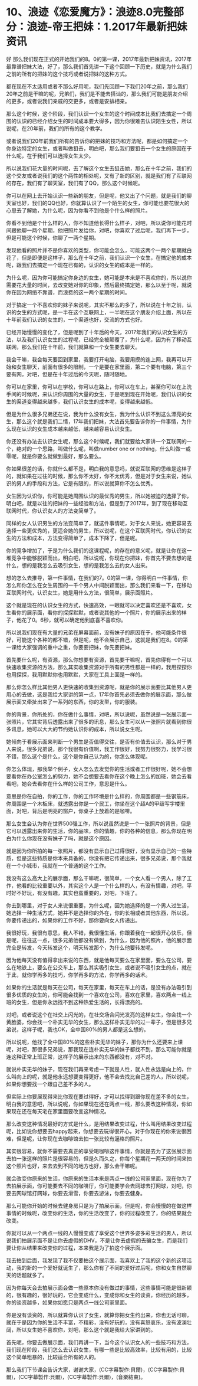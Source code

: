 # 10、浪迹《恋爱魔方》：浪迹8.0完整部分：浪迹-帝王把妹：1.2017年最新把妹资讯

好 那么我们现在正式的开始我们的8。0的第一课，2017年最新把妹资讯，2017年最靠谱把妹大法，好了，那么我们首先讲一下这个回顾一下历史，就是为什么我们之前的所有的把妹的这个技巧或者说把妹的这种方式。

都在现在不太适用或者不那么好用呢，我们先回顾一下我们20年之前，那么我们20年之前是干嘛的呢，兄弟们，我们是不能去搭讪的，那么我们可能是朋友介绍的更多，或者说我们亲戚的交更多，或者是安排相亲。

那么这个时候，这个阶段，我们认识一个女生的这个时间成本比我们去搞定一个周围的认识的已经介绍女生的时间成本要大得多，因为你很难去认识陌生女性，所以说呢，在20年前，我们的所有的这个教学。

或者说我们20年前我们所有的告诉你的把妹的技巧和方法呢，都是如何搞定一个你身边特定的女生，或者叫做狙击，明白吧，那么我们要狙击一个女生的原因在于什么呢，在于我们可以选择女生太少。

所以说我们花大量的时间呢，去了解这个女生去狙击她，那么在十年之前，我们的这个交友或者说我们的这个两性的相处呢，又有了新的区别，就是我们有了互联网的存在，我们有了聊天室，我们有了QQ，那么这个时候呢。

你可以在网上去开始认识一些新的朋友，但是呢，他又出了个问题，就是我们的聊天室也好，我们的QQ也好，你就算认识了一个陌生的女生，你可能也要花很大的心思去了解她，为什么呢，因为你看不到他是个什么样的照片。

你看不到他是个什么样的人，你不知道他长得什么样子，对吧，所以说你可能花时间跟他聊一两个星期，他把照片发给你，对吧，你喜欢了过后呢，我们再下一步，但是可能这个时候，你聊了一两个星期。

发现他看的照片并不是你喜欢的类型，你可能会怎么，可能这两个一两个星期就白花了，但是即便是这样子，那么在十年之前，我们认识一个女生，在搞定他的成本呢，跟我们去搞定一个现在已有的，认识的女生的成本是一样的。

为什么呢，因为你可能搞定你身边的女生，她可能是本来是不喜欢你的，所以说你需要花大量的时间，去改变她对你的印象，然后最终搞定她，那么以至于呢，就说你在因为网络不靠谱，而浪费的这一两个星期的时间。

对于搞定一个不喜欢你的妹子来说呢，其实不那么的多了，所以说在十年之前，认识的女生的方式呢，是一半在这个互联网上，一半呢在这个朋友介绍上面，所以在十年前我们认识的女生的，一个渠道也好，交流的方式也好。

已经开始慢慢的变化了，但是呢到了十年后的今天，2017年我们的认识女生的方法，以及我们认识女生的过程呢，已经完全被颠覆了，为什么呢，因为有了移动互联网，那么我们在十年前，我们就算和一个女生要去聊天。

我会干嘛，我会每天要回到家里，我要打开电脑，我要用摸的连上网，我再可以开始和女生聊天，前面有很多的限制，一个是要在家里面，第二个要有电脑，第三个要有网，对吧，但是在十年过后的今天呢，随时随地。

你可以在家里，你可以在学校，你可以在路上，你可以在车上，甚至你可以在上洗手间的时候呢，来认识你周围的大量的女生，于是呢到现在开始呢，我们认识的女生的渠道变得越来越多，我们认识女生的成本呢，变得越来越低。

但是为什么很多兄弟还在说，我为什么没有女生，我为什么认识不到这么漂亮的女生，那么这个就是我们二情，17年我们把妹，大法首先要告诉你的一件事情，为什么现在认识的女生成本越来越低，越来越容易认识女生。

你还没有办法去认识女生呢，那么这个时候呢，我们就要给大家讲一个互联网的一个，绝对的一个思路，叫做什么呢，叫做number one or nothing，什么叫做一或零呢，就是你要么就做到最好，那么要么。

你如果很差的话，你就什么都不是，明白我的意思吗，就说互联网的思维是这样子的，就如果在过往的时候，那么你不太好，你不太优秀，但是对于女生来说，她认识的男人的手段和方法，它是有限的，所以说就算你不怎么优秀。

女生因为认识你，你可能是她周围认识的最优秀的男生，所以她被迫的选择了你，明白吧，就是以往的把妹的一些经验和方法，但是到了2017年，到了现在移动互联网时代，你认识女人的方法变简单了。

同样的女人认识男生的方法变简单了，就这件事情呢，对于女人来说，她更容易去选择一些更优秀的，更适合她的男生，所以说呢，在这个互联网时代，你认识的女生的方法和成本，方法变得简单了，成本下降了，但是呢。

你的竞争增加了，于是为什么我们的这课程呢，的存在的意义呢，就是让你在这一堆竞争中能够脱颖而出，明白吧，所以说呢，你现在你把妹，你首先不要去想的是什么，想的是我怎么去吸引女生，想的是我怎么去约女人出来。

想的怎么去推导，第一件事情，在我们的7。0的第一课，你得明白一件事情，你怎么和你怎么在女生周围的一千个男人中间脱颖而出，那么我们来看一下，在移动互联网时代，认识女生，她是用什么方法，很简单，展示面照片。

这个就是现在的认识女生的方式，快速高效，一眼就可以决定喜欢还是不喜欢，女生看你的展示面，看你的探探默默，或者说其他的一个照片，你的展示出来的样子，他花了0。6秒，就可以确定他到底喜不喜欢你。

所以说我们现在有大量的兄弟在屏幕面前，没有妹子的原因在于，他可能条件很好，可能这个各种的都不错，但是呢，他不会展示自己，这就是我们在8。0的第一课给大家强调的重中之重，你要要把妹，你先要把妹。

首先要什么呢，有资源，那么你想要有资源，首先要干嘛呢，首先你得有一个可以快速收集资源的方法，那么其实收集资源对于所有的男性都是一样的，我用探探你也用探探，我用默默你也用默默，大家在工具上面是一样的。

那么你怎么样比其他男人更快速的收集到资源呢，就是你的展示面要比其他男人更用心的去做，这是我给大家讲的第一点，17年你首先必须去做你的展示面，那么做展示面又牵扯出来了一系列的东西，你的发型，你的服装。

你的背景，你所处的，你在做什么事情，对吧，所以说呢，虽然说是一张展示面一张照片，它其实背后透露出来了很多的讯息，那么女生可以从一张照片就看到你很多讯息，她可以大大的节约她认识你的成本，所以说女生呢。

她倾向于看展示面来判断一个男生是否值得交往，是否有价值去认识，那么对于男人来说，很多兄弟说，那个我很有价值啊，我工作很好，我努力很努力，我学习很不错，那么这个是什么，这个是你自己认为的，你怎么体现呢。

你怎么体现，那我举个例子，女人怎么去发觉你的生活或者工作很好呢，她不会想要看你在办公室怎么的努力，她不会想要去看你在这个晚上怎么的加班，她会去看看吧，她会去看你在什么样的公司工作，意思是什么。

意思是你在自拍，你的工作，你的工作环境是什么样的，你周围都是一些钢筋床，你周围是一个木板床，就透露出你是一个民工，你坐在这个超A的甲级写字楼里面，对吧，背后是明亮的窗户，你桌子上放着的是咖啡。

那么女生会认为你在世界500强工作，所以说虽然说是一个一张照片的背景，但是它可以透露出来你的生活，你的品味，你的情趣，你的各种的信息，那么你现在明白为什么你现在没有妹子了吗，就是这个原因。

就是因为你所拍的每一张照片，都没有显示自己过得很好，没有显示自己的一些特质，但是这些特质是你本来具备的，你没有把它传递出来，很多兄弟说，那个我就在一个小城市，我就在一个普通的这个工作。

我没有这么高大上的展示面，那么干嘛呢，很简单，一个女人看一个男人，除了工作，他看的比较重要以外，其实这个人是一个什么样的人，有没有情趣，对吧，平时好不好玩，有没有趣，其实也蛮重要的，对吧，下班了。

你去到哪里，对于女人来说很重要，为什么呢，因为她选择的是一个男人过生活，她选择一种生活方式，她并不是选择你的外在，你的长相或者其他东西，所以说，你要传递出的，如果你的工作不好，那你要向女人传递出。

我很好玩，我很有意思，我人不错，我很懂生活，你跟着我在一起很开心快乐，但是呢，往往这一点，很多兄弟他都没有做到，为什么，因为他的照片，他的展示面完全是转发，今天转发这个，明天转发那个，为什么他要转发呢。

因为他每天没有值得拿出来说的东西，就是他每天要么在家里面，要么在公司，要么在地铁上，要么在公交车上，那么其实吸引女生，或者说不吸引女生的点，就在于此，就你学再多的技巧，你学再多的方法，你学再多的话术。

如果你的生活就是每天在公司，每天在家里，每天在车上的话，是没有办法吸引到很多优质的女生的，你可能会找到一个喜欢在公司，喜欢在家里，喜欢两点一线上班的女生，但是你永远找不到这种热爱生活的，长得漂亮的。

对吧，或者说这个在社交上闪光的，在社交场合闪光发亮的这样女生，你会找一个黄脸婆，你会找一个朴实无华的女生，那么这样朴实无华的过一辈子，但是很多兄弟说，这样子呢，我也OK，全中国80%的男人都是这么想的。

所以说呢，他找了全中国80%的这些朴实无华的妹子，那你为什么还要来上课呢，对吧，那很多兄弟说，那我现在连朴实无华的妹子都找不到，那么可能你就是连这种正常上班正常，这样子的展示出来的东西都没有，对不对。

就说朴实无华的妹子，现在我们再来考虑一下就是人性，就人性永远是向上的，什么叫向上的呢，就是他永远想要变得更好，他不会去找比自己差的人，所以说呢，如果你想要找一个跟自己差不多的人。

但实际上你要展现得来比你现在要过得好，才可以找得到跟你现在差不多的女生，明白我的意思吧，所以说呢，你如果现在还在两点一线，那么要改这种情况，你如果现在还在每天宅在家里面要改变这种情况。

那么改变这种情况最好的方式是什么，是用结果改变过程，什么叫用结果改变过程呢，比如说你想要去happy起来，你想要去玩得很开心，对于你现在的你来说很困难，但是呢，让你现在去咖啡馆去拍一张比较有逼格的照片。

其实很容易，就你不需要去真正的享受喝咖啡这件事情，你就是去为了这张展示面去拍一张这样的照片是很容易的，但是久而久之，你每个星期花一两天的时间来拍这个照片也好，来去去到不同的地方也好，那么会干嘛呢。

就会改变你原来的生活，你原来的生活本来是两点一线的公司家里面，现在你为了去拍展示面，你可能要去不同的咖啡厅，你可能要学会去网球去打网球，对吧，你要去网球馆打网球，你要去滑雪，你要去游泳，你要去健身。

那么可能你开始的时候去健身房只是为了拍展示面，但是呢，你会慢慢的在做这样事情的时候呢，改变你的生活，你的生活改变了，你的过程改变了，你的结果就会改变。

你就可以从一个两点一线的人慢慢变成了享受这个世界多姿多彩生活的男人，所以说我们拍展示面不是让你去虚假的DHV，不是让你去虚假的去骗女生，而是我们要让你从结果来改变你的过程，本来我是为了拍这个展示面。

我去拍到后面，我发现了我不仅要拍这个展示面，我喜欢上了我的这个新的这项活动，我的新的一个爱好就诞生了，那么你有了不同的爱好过后呢，你和女生自然聊天的话题就多了。

因为你每天会去拍展示面会做一些原本你没有做过的事情，这些事情可能是很新颖的，很有趣的，很好玩的，它会变成什么，变成你和女生的谈资，你经历的越多，你的谈资越多，如果你如愿只是两点一线公司家里面。

你是没有谈资的，所以就算你认识了女生，就算你把女生约出来，你也无话可聊，就在于是因为你的生活不丰富，不精彩，没有好玩的，没有喜怒哀乐，没有波澜壮阔，所以女生她不喜欢你，对吧，那么这个就是我给大家讲到的。

首先呢，你要去做展示面，我们再讲一下，当今这个认识女人的一些技巧和方法，我们现在阶段，我们怎么去认识女生，有哪一些是比较高效率，比较有用的，比较这个简单粗暴的，比较适合所有的人的。

那么我们下节课会告诉大家，谢谢大家，(CC字幕製作:貝爾)，(CC字幕製作:貝爾)，(CC字幕製作:貝爾)，(CC字幕製作:貝爾)，(音樂結束)。

